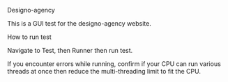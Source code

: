 Designo-agency

This is a GUI test for the designo-agency website.


How to run test

Navigate to Test, then Runner then run test. 

If you encounter errors while running, confirm if your CPU can run various threads at once then reduce the multi-threading limit to fit the CPU.

